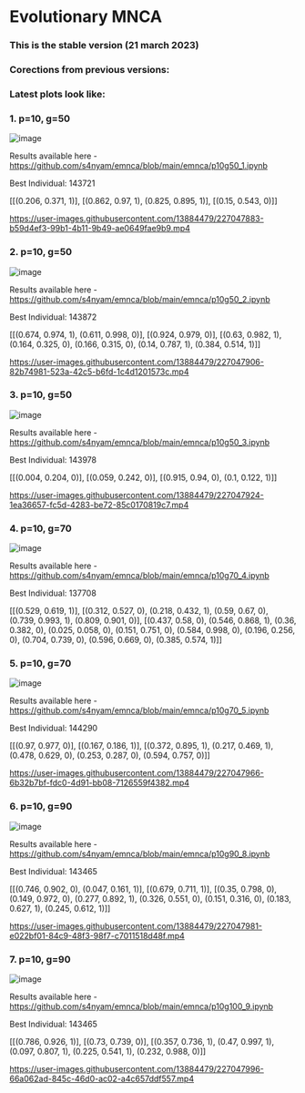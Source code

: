# Evolutionary MNCA

### This is the stable version (21 march 2023)

### Corections from previous versions:


### Latest plots look like:

### 1. p=10, g=50
![image](https://user-images.githubusercontent.com/13884479/226743350-0bd142f8-4608-4720-bdb5-d5cb936d3596.png)

Results available here - https://github.com/s4nyam/emnca/blob/main/emnca/p10g50_1.ipynb

Best Individual: 143721

[[(0.206, 0.371, 1)], [(0.862, 0.97, 1), (0.825, 0.895, 1)], [(0.15, 0.543, 0)]] 


https://user-images.githubusercontent.com/13884479/227047883-b59d4ef3-99b1-4b11-9b49-ae0649fae9b9.mp4



### 2. p=10, g=50
![image](https://user-images.githubusercontent.com/13884479/226743726-6298ad2d-61d7-4cd5-a5b6-a253789dd4f1.png)

Results available here - https://github.com/s4nyam/emnca/blob/main/emnca/p10g50_2.ipynb

Best Individual: 143872

[[(0.674, 0.974, 1), (0.611, 0.998, 0)], [(0.924, 0.979, 0)], [(0.63, 0.982, 1), (0.164, 0.325, 0), (0.166, 0.315, 0), (0.14, 0.787, 1), (0.384, 0.514, 1)]]


https://user-images.githubusercontent.com/13884479/227047906-82b74981-523a-42c5-b6fd-1c4d1201573c.mp4




### 3. p=10, g=50
![image](https://user-images.githubusercontent.com/13884479/226743864-a4284edb-4f09-4411-b14d-639d257bddf0.png)

Results available here - https://github.com/s4nyam/emnca/blob/main/emnca/p10g50_3.ipynb

Best Individual: 143978

[[(0.004, 0.204, 0)], [(0.059, 0.242, 0)], [(0.915, 0.94, 0), (0.1, 0.122, 1)]]


https://user-images.githubusercontent.com/13884479/227047924-1ea36657-fc5d-4283-be72-85c0170819c7.mp4



### 4. p=10, g=70
![image](https://user-images.githubusercontent.com/13884479/226744154-bd42f503-fd97-4801-be8d-c6e438834495.png)

Results available here - https://github.com/s4nyam/emnca/blob/main/emnca/p10g70_4.ipynb

Best Individual: 137708

[[(0.529, 0.619, 1)], [(0.312, 0.527, 0), (0.218, 0.432, 1), (0.59, 0.67, 0), (0.739, 0.993, 1), (0.809, 0.901, 0)], [(0.437, 0.58, 0), (0.546, 0.868, 1), (0.36, 0.382, 0), (0.025, 0.058, 0), (0.151, 0.751, 0), (0.584, 0.998, 0), (0.196, 0.256, 0), (0.704, 0.739, 0), (0.596, 0.669, 0), (0.385, 0.574, 1)]]


### 5. p=10, g=70
![image](https://user-images.githubusercontent.com/13884479/226744458-85b0c7ff-bb68-4357-b1ab-182da8677750.png)

Results available here - https://github.com/s4nyam/emnca/blob/main/emnca/p10g70_5.ipynb

Best Individual: 144290

[[(0.97, 0.977, 0)], [(0.167, 0.186, 1)], [(0.372, 0.895, 1), (0.217, 0.469, 1), (0.478, 0.629, 0), (0.253, 0.287, 0), (0.594, 0.757, 0)]]


https://user-images.githubusercontent.com/13884479/227047966-6b32b7bf-fdc0-4d91-bb08-7126559f4382.mp4




### 6. p=10, g=90
![image](https://user-images.githubusercontent.com/13884479/226744615-057397b3-411a-4f42-9df5-8aac3ab9de6f.png)

Results available here - https://github.com/s4nyam/emnca/blob/main/emnca/p10g90_8.ipynb

Best Individual: 143465

[[(0.746, 0.902, 0), (0.047, 0.161, 1)], [(0.679, 0.711, 1)], [(0.35, 0.798, 0), (0.149, 0.972, 0), (0.277, 0.892, 1), (0.326, 0.551, 0), (0.151, 0.316, 0), (0.183, 0.627, 1), (0.245, 0.612, 1)]]


https://user-images.githubusercontent.com/13884479/227047981-e022bf01-84c9-48f3-98f7-c7011518d48f.mp4




### 7. p=10, g=90
![image](https://user-images.githubusercontent.com/13884479/226744815-3444cc99-e44a-4569-ad66-767e5d2a76c8.png)

Results available here - https://github.com/s4nyam/emnca/blob/main/emnca/p10g100_9.ipynb

Best Individual: 143465

[[(0.786, 0.926, 1)], [(0.73, 0.739, 0)], [(0.357, 0.736, 1), (0.47, 0.997, 1), (0.097, 0.807, 1), (0.225, 0.541, 1), (0.232, 0.988, 0)]]



https://user-images.githubusercontent.com/13884479/227047996-66a062ad-845c-46d0-ac02-a4c657ddf557.mp4



